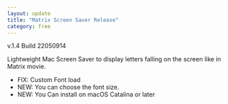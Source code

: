 ```yaml
---
layout: update
title: "Matrix Screen Saver Release"
category: free
---
```


v.1.4 Build 22050914

Lightweight Mac Screen Saver to display letters falling on the screen like in Matrix movie.

- FIX: Custom Font load
- NEW: You can choose the font size.
- NEW: You Can install on macOS Catalina or later